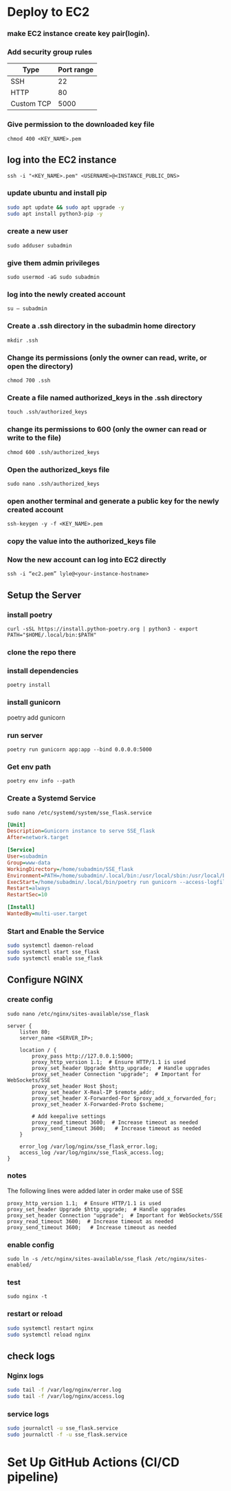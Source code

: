 # Deploy to EC2

### make EC2 instance create key pair(login).


### Add security group rules

| Type  | Port range   |
|------------|------------|
| SSH | 22 |
| HTTP | 80 |
| Custom TCP | 5000 |
          


### Give permission to the downloaded key file
`chmod 400 <KEY_NAME>.pem`

## log into the EC2 instance
`ssh -i "<KEY_NAME>.pem" <USERNAME>@<INSTANCE_PUBLIC_DNS>`


### update ubuntu and install pip
```bash
sudo apt update && sudo apt upgrade -y
sudo apt install python3-pip -y
```

### create a new user
`sudo adduser subadmin`

### give them admin privileges
`sudo usermod -aG sudo subadmin`

### log into the newly created account
`su — subadmin`

### Create a .ssh directory in the subadmin home directory
`mkdir .ssh`

### Change its permissions (only the owner can read, write, or open the directory) 
`chmod 700 .ssh`

### Create a file named authorized_keys in the .ssh directory
`touch .ssh/authorized_keys`

### change its permissions to 600 (only the owner can read or write to the file)
`chmod 600 .ssh/authorized_keys`

### Open the authorized_keys file
`sudo nano .ssh/authorized_keys`

### open another terminal and generate a public key for the newly created account
`ssh-keygen -y -f <KEY_NAME>.pem`

### copy the value into the authorized_keys file

### Now the new account can log into EC2 directly
`ssh -i “ec2.pem” lyle@<your-instance-hostname>`

## Setup the Server

### install poetry
`curl -sSL https://install.python-poetry.org | python3 -
export PATH="$HOME/.local/bin:$PATH"`

### clone the repo there

### install dependencies
`poetry install`

### install gunicorn
poetry add gunicorn

### run server 
`poetry run gunicorn app:app --bind 0.0.0.0:5000`

### Get env path
`poetry env info --path`

### Create a Systemd Service
`sudo nano /etc/systemd/system/sse_flask.service`

```ini
[Unit]
Description=Gunicorn instance to serve SSE_flask
After=network.target

[Service]
User=subadmin
Group=www-data
WorkingDirectory=/home/subadmin/SSE_flask
Environment=PATH=/home/subadmin/.local/bin:/usr/local/sbin:/usr/local/bin:/usr/sbin:/usr/bin:/sbin:/bin
ExecStart=/home/subadmin/.local/bin/poetry run gunicorn --access-logfile - --workers 3 --bind 0.0.0.0:5000 app:app
Restart=always
RestartSec=10

[Install]
WantedBy=multi-user.target

```

### Start and Enable the Service
```bash
sudo systemctl daemon-reload
sudo systemctl start sse_flask
sudo systemctl enable sse_flask
```

## Configure NGINX
### create config
`sudo nano /etc/nginx/sites-available/sse_flask`

```nginx
server { 
    listen 80;
    server_name <SERVER_IP>;

    location / {
        proxy_pass http://127.0.0.1:5000;
        proxy_http_version 1.1;  # Ensure HTTP/1.1 is used
        proxy_set_header Upgrade $http_upgrade;  # Handle upgrades
        proxy_set_header Connection "upgrade";  # Important for WebSockets/SSE
        proxy_set_header Host $host;
        proxy_set_header X-Real-IP $remote_addr;
        proxy_set_header X-Forwarded-For $proxy_add_x_forwarded_for;
        proxy_set_header X-Forwarded-Proto $scheme;

        # Add keepalive settings
        proxy_read_timeout 3600;  # Increase timeout as needed
        proxy_send_timeout 3600;   # Increase timeout as needed
    }

    error_log /var/log/nginx/sse_flask_error.log;
    access_log /var/log/nginx/sse_flask_access.log;
}
```
### notes
The following lines were added later in order make use of SSE 
```nginx
proxy_http_version 1.1;  # Ensure HTTP/1.1 is used
proxy_set_header Upgrade $http_upgrade;  # Handle upgrades
proxy_set_header Connection "upgrade";  # Important for WebSockets/SSE
proxy_read_timeout 3600;  # Increase timeout as needed
proxy_send_timeout 3600;   # Increase timeout as needed
```

### enable config
`sudo ln -s /etc/nginx/sites-available/sse_flask /etc/nginx/sites-enabled/`

### test
`sudo nginx -t`

### restart or reload
```bash
sudo systemctl restart nginx
sudo systemctl reload nginx
```

## check logs
### Nginx logs
```bash
sudo tail -f /var/log/nginx/error.log
sudo tail -f /var/log/nginx/access.log
```

### service logs
```bash
sudo journalctl -u sse_flask.service
sudo journalctl -f -u sse_flask.service
```

# Set Up GitHub Actions (CI/CD pipeline)
